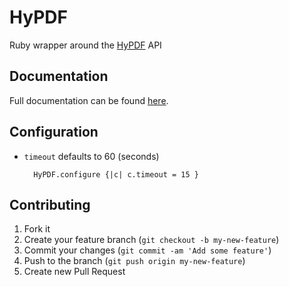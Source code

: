 # HyPDF

Ruby wrapper around the [HyPDF](https://www.hypdf.com) API

## Documentation

Full documentation can be found [here](https://devcenter.heroku.com/articles/hypdf).

## Configuration

- `timeout` defaults to 60 (seconds)

        HyPDF.configure {|c| c.timeout = 15 }

## Contributing

1. Fork it
2. Create your feature branch (`git checkout -b my-new-feature`)
3. Commit your changes (`git commit -am 'Add some feature'`)
4. Push to the branch (`git push origin my-new-feature`)
5. Create new Pull Request
